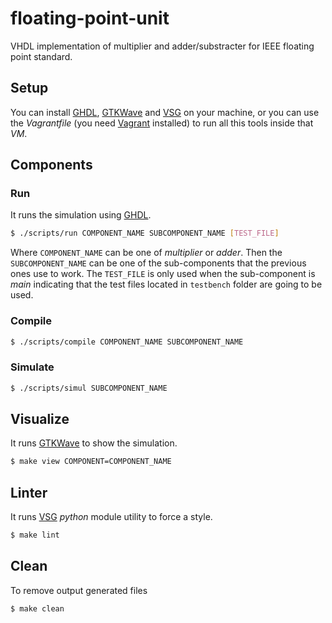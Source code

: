 # floating-point-unit

VHDL implementation of multiplier and adder/substracter for IEEE floating point standard.

## Setup

You can install [GHDL](https://ghdl.readthedocs.io/en/latest/), [GTKWave](http://gtkwave.sourceforge.net/) and [VSG](https://github.com/jeremiah-c-leary/vhdl-style-guide) on your machine, or you can use the _Vagrantfile_ (you need [Vagrant](https://www.vagrantup.com/) installed) to run all this tools inside that _VM_.

## Components

### Run

It runs the simulation using [GHDL](https://ghdl.readthedocs.io/en/latest/).

```bash
$ ./scripts/run COMPONENT_NAME SUBCOMPONENT_NAME [TEST_FILE]
```

Where `COMPONENT_NAME` can be one of _multiplier_ or _adder_. Then the `SUBCOMPONENT_NAME` can be one of the sub-components that the previous ones use to work. The `TEST_FILE` is only used when the sub-component is _main_ indicating that the test files located in `testbench` folder are going to be used.

### Compile

```bash
$ ./scripts/compile COMPONENT_NAME SUBCOMPONENT_NAME
```

### Simulate

```bash
$ ./scripts/simul SUBCOMPONENT_NAME
```

## Visualize

It runs [GTKWave](http://gtkwave.sourceforge.net/) to show the simulation.

```bash
$ make view COMPONENT=COMPONENT_NAME
```

## Linter

It runs [VSG](https://github.com/jeremiah-c-leary/vhdl-style-guide) _python_ module utility to force a style.

```bash
$ make lint
```

## Clean

To remove output generated files

```bash
$ make clean
```
